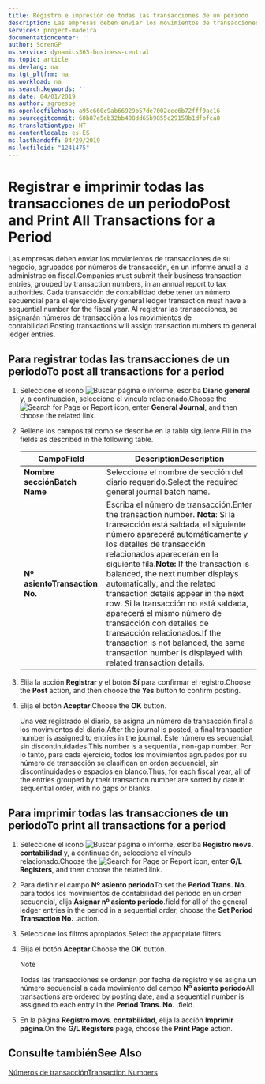 ```yaml
---
title: Registro e impresión de todas las transacciones de un periodo
description: Las empresas deben enviar los movimientos de transacciones de su negocio, agrupados por números de transacción, en un informe anual a la administración fiscal.
services: project-madeira
documentationcenter: ''
author: SorenGP
ms.service: dynamics365-business-central
ms.topic: article
ms.devlang: na
ms.tgt_pltfrm: na
ms.workload: na
ms.search.keywords: ''
ms.date: 04/01/2019
ms.author: sgroespe
ms.openlocfilehash: a95c660c9ab66929b57de7002cec6b72fff0ac16
ms.sourcegitcommit: 60b87e5eb32bb408dd65b9855c29159b1dfbfca8
ms.translationtype: HT
ms.contentlocale: es-ES
ms.lasthandoff: 04/29/2019
ms.locfileid: "1241475"
---
```

# <a name="post-and-print-all-transactions-for-a-period"></a><span data-ttu-id="b5798-103">Registrar e imprimir todas las transacciones de un periodo</span><span class="sxs-lookup"><span data-stu-id="b5798-103">Post and Print All Transactions for a Period</span></span>
<span data-ttu-id="b5798-104">Las empresas deben enviar los movimientos de transacciones de su negocio, agrupados por números de transacción, en un informe anual a la administración fiscal.</span><span class="sxs-lookup"><span data-stu-id="b5798-104">Companies must submit their business transaction entries, grouped by transaction numbers, in an annual report to tax authorities.</span></span> <span data-ttu-id="b5798-105">Cada transacción de contabilidad debe tener un número secuencial para el ejercicio.</span><span class="sxs-lookup"><span data-stu-id="b5798-105">Every general ledger transaction must have a sequential number for the fiscal year.</span></span> <span data-ttu-id="b5798-106">Al registrar las transacciones, se asignarán números de transacción a los movimientos de contabilidad.</span><span class="sxs-lookup"><span data-stu-id="b5798-106">Posting transactions will assign transaction numbers to general ledger entries.</span></span>  

## <a name="to-post-all-transactions-for-a-period"></a><span data-ttu-id="b5798-107">Para registrar todas las transacciones de un periodo</span><span class="sxs-lookup"><span data-stu-id="b5798-107">To post all transactions for a period</span></span>  

1.  <span data-ttu-id="b5798-108">Seleccione el icono ![Buscar página o informe](../../media/ui-search/search_small.png "icono Buscar página o informe"), escriba **Diario general** y, a continuación, seleccione el vínculo relacionado.</span><span class="sxs-lookup"><span data-stu-id="b5798-108">Choose the ![Search for Page or Report](../../media/ui-search/search_small.png "Search for Page or Report icon") icon, enter **General Journal**, and then choose the related link.</span></span>  
2.  <span data-ttu-id="b5798-109">Rellene los campos tal como se describe en la tabla siguiente.</span><span class="sxs-lookup"><span data-stu-id="b5798-109">Fill in the fields as described in the following table.</span></span>  

    |<span data-ttu-id="b5798-110">Campo</span><span class="sxs-lookup"><span data-stu-id="b5798-110">Field</span></span>|<span data-ttu-id="b5798-111">Description</span><span class="sxs-lookup"><span data-stu-id="b5798-111">Description</span></span>|  
    |---------------------------------|---------------------------------------|  
    |<span data-ttu-id="b5798-112">**Nombre sección**</span><span class="sxs-lookup"><span data-stu-id="b5798-112">**Batch Name**</span></span>|<span data-ttu-id="b5798-113">Seleccione el nombre de sección del diario requerido.</span><span class="sxs-lookup"><span data-stu-id="b5798-113">Select the required general journal batch name.</span></span>|  
    |<span data-ttu-id="b5798-114">**Nº asiento**</span><span class="sxs-lookup"><span data-stu-id="b5798-114">**Transaction No.**</span></span>|<span data-ttu-id="b5798-115">Escriba el número de transacción.</span><span class="sxs-lookup"><span data-stu-id="b5798-115">Enter the transaction number.</span></span> <span data-ttu-id="b5798-116">**Nota**: Si la transacción está saldada, el siguiente número aparecerá automáticamente y los detalles de transacción relacionados aparecerán en la siguiente fila.</span><span class="sxs-lookup"><span data-stu-id="b5798-116">**Note:**  If the transaction is balanced, the next number displays automatically, and the related transaction details appear in the next row.</span></span> <span data-ttu-id="b5798-117">Si la transacción no está saldada, aparecerá el mismo número de transacción con detalles de transacción relacionados.</span><span class="sxs-lookup"><span data-stu-id="b5798-117">If the transaction is not balanced, the same transaction number is displayed with related transaction details.</span></span>|  

3.  <span data-ttu-id="b5798-118">Elija la acción **Registrar** y el botón **Sí** para confirmar el registro.</span><span class="sxs-lookup"><span data-stu-id="b5798-118">Choose the **Post** action, and then choose the **Yes** button to confirm posting.</span></span>  
4.  <span data-ttu-id="b5798-119">Elija el botón **Aceptar**.</span><span class="sxs-lookup"><span data-stu-id="b5798-119">Choose the **OK** button.</span></span>  

    <span data-ttu-id="b5798-120">Una vez registrado el diario, se asigna un número de transacción final a los movimientos del diario.</span><span class="sxs-lookup"><span data-stu-id="b5798-120">After the journal is posted, a final transaction number is assigned to entries in the journal.</span></span> <span data-ttu-id="b5798-121">Este número es secuencial, sin discontinuidades.</span><span class="sxs-lookup"><span data-stu-id="b5798-121">This number is a sequential, non-gap number.</span></span> <span data-ttu-id="b5798-122">Por lo tanto, para cada ejercicio, todos los movimientos agrupados por su número de transacción se clasifican en orden secuencial, sin discontinuidades o espacios en blanco.</span><span class="sxs-lookup"><span data-stu-id="b5798-122">Thus, for each fiscal year, all of the entries grouped by their transaction number are sorted by date in sequential order, with no gaps or blanks.</span></span>  

## <a name="to-print-all-transactions-for-a-period"></a><span data-ttu-id="b5798-123">Para imprimir todas las transacciones de un periodo</span><span class="sxs-lookup"><span data-stu-id="b5798-123">To print all transactions for a period</span></span>  

1.  <span data-ttu-id="b5798-124">Seleccione el icono ![Buscar página o informe](../../media/ui-search/search_small.png "icono Buscar página o informe"), escriba **Registro movs. contabilidad** y, a continuación, seleccione el vínculo relacionado.</span><span class="sxs-lookup"><span data-stu-id="b5798-124">Choose the ![Search for Page or Report](../../media/ui-search/search_small.png "Search for Page or Report icon") icon, enter **G/L Registers**, and then choose the related link.</span></span>  
2.  <span data-ttu-id="b5798-125">Para definir el campo **Nº asiento periodo**</span><span class="sxs-lookup"><span data-stu-id="b5798-125">To set the **Period Trans. No.**</span></span> <span data-ttu-id="b5798-126">para todos los movimientos de contabilidad del periodo en un orden secuencial, elija **Asignar nº asiento periodo**.</span><span class="sxs-lookup"><span data-stu-id="b5798-126">field for all of the general ledger entries in the period in a sequential order, choose the **Set Period Transaction No.**</span></span> <span data-ttu-id="b5798-127">.</span><span class="sxs-lookup"><span data-stu-id="b5798-127">action.</span></span>  
3.  <span data-ttu-id="b5798-128">Seleccione los filtros apropiados.</span><span class="sxs-lookup"><span data-stu-id="b5798-128">Select the appropriate filters.</span></span>  
4.  <span data-ttu-id="b5798-129">Elija el botón **Aceptar**.</span><span class="sxs-lookup"><span data-stu-id="b5798-129">Choose the **OK** button.</span></span>  

    > [!NOTE]  
    >  <span data-ttu-id="b5798-130">Todas las transacciones se ordenan por fecha de registro y se asigna un número secuencial a cada movimiento del campo **Nº asiento periodo**</span><span class="sxs-lookup"><span data-stu-id="b5798-130">All transactions are ordered by posting date, and a sequential number is assigned to each entry in the **Period Trans. No.**</span></span> <span data-ttu-id="b5798-131">.</span><span class="sxs-lookup"><span data-stu-id="b5798-131">field.</span></span>  

5.  <span data-ttu-id="b5798-132">En la página **Registro movs. contabilidad**, elija la acción **Imprimir página**.</span><span class="sxs-lookup"><span data-stu-id="b5798-132">On the **G/L Registers** page, choose the **Print Page** action.</span></span>  

## <a name="see-also"></a><span data-ttu-id="b5798-133">Consulte también</span><span class="sxs-lookup"><span data-stu-id="b5798-133">See Also</span></span>  
 [<span data-ttu-id="b5798-134">Números de transacción</span><span class="sxs-lookup"><span data-stu-id="b5798-134">Transaction Numbers</span></span>](transaction-numbers.md)
